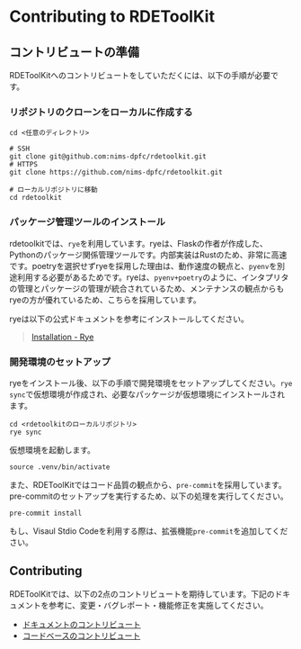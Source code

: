 # Contributing to RDEToolKit

## コントリビュートの準備

RDEToolKitへのコントリビュートをしていただくには、以下の手順が必要です。

### リポジトリのクローンをローカルに作成する

```shell
cd <任意のディレクトリ>

# SSH
git clone git@github.com:nims-dpfc/rdetoolkit.git
# HTTPS
git clone https://github.com/nims-dpfc/rdetoolkit.git

# ローカルリポジトリに移動
cd rdetoolkit
```

### パッケージ管理ツールのインストール

rdetoolkitでは、`rye`を利用しています。ryeは、Flaskの作者が作成した、Pythonのパッケージ関係管理ツールです。内部実装はRustのため、非常に高速です。poetryを選択せずryeを採用した理由は、動作速度の観点と、`pyenv`を別途利用する必要があるためです。ryeは、`pyenv+poetry`のように、インタプリタの管理とパッケージの管理が統合されているため、メンテナンスの観点からもryeの方が優れているため、こちらを採用しています。

ryeは以下の公式ドキュメントを参考にインストールしてください。

> [Installation - Rye](https://rye-up.com/guide/installation/)

### 開発環境のセットアップ

ryeをインストール後、以下の手順で開発環境をセットアップしてください。`rye sync`で仮想環境が作成され、必要なパッケージが仮想環境にインストールされます。

```shell
cd <rdetoolkitのローカルリポジトリ>
rye sync
```

仮想環境を起動します。

```shell
source .venv/bin/activate
```

また、RDEToolKitではコード品質の観点から、`pre-commit`を採用しています。pre-commitのセットアップを実行するため、以下の処理を実行してください。

```shell
pre-commit install
```

もし、Visaul Stdio Codeを利用する際は、拡張機能`pre-commit`を追加してください。

## Contributing

RDEToolKitでは、以下の2点のコントリビュートを期待しています。下記のドキュメントを参考に、変更・バグレポート・機能修正を実施してください。

- [ドキュメントのコントリビュート](documents_contributing.md)
- [コードベースのコントリビュート](sourcecode_contributing.md)
